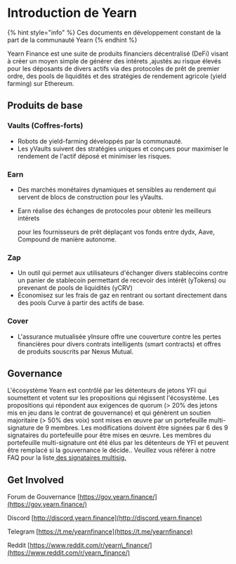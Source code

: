 # Introduction de Yearn

{% hint style="info" %}
Ces documents en développement constant de la part de la communauté Yearn
{% endhint %}

Yearn Finance est une suite de produits financiers décentralisé \(DeFi\) visant à créer un moyen simple de générer des intérets ,ajustés au risque élevés pour les déposants de divers actifs via des protocoles de prêt de premier ordre, des pools de liquidités et des stratégies de rendement agricole \(yield farming\) sur Ethereum.

## Produits de base

### Vaults \(Coffres-forts\)

* Robots de yield-farming développés par la communauté. 
* Les yVaults suivent des stratégies uniques et conçues pour maximiser le rendement de l'actif déposé et minimiser les risques.

### Earn

*  Des marchés monétaires dynamiques et sensibles au rendement qui servent de blocs de construction pour les yVaults.
* Earn réalise des échanges de protocoles pour obtenir les meilleurs intérets 

  pour les fournisseurs de prêt déplaçant vos fonds entre dydx, Aave, Compound de manière autonome. 

### Zap

* Un outil qui permet aux utilisateurs d'échanger divers stablecoins contre un panier de stablecoin permettant de recevoir des intérêt \(yTokens\) ou prevenant de pools de liquidités  \(yCRV\)
* Économisez sur les frais de gaz en rentrant ou sortant directement dans des pools Curve à partir des actifs de base.

### Cover

* L'assurance mutualisée yInsure offre une couverture contre les pertes financières pour divers contrats intelligents \(smart contracts\)  et offres de produits souscrits par Nexus Mutual.

## Governance

L'écosystème Yearn est contrôlé par les détenteurs de jetons YFI qui soumettent et votent sur les propositions qui régissent l'écosystème. Les propositions qui répondent aux exigences de quorum \(&gt; 20% des jetons mis en jeu dans le contrat de gouvernance\) et qui génèrent un soutien majoritaire \(&gt; 50% des voix\) sont mises en œuvre par un portefeuille multi-signature de 9 membres. Les modifications doivent être signées par 6 des 9 signataires du portefeuille pour être mises en œuvre. Les membres du portefeuille multi-signature ont été élus par les détenteurs de YFI et  peuvent être remplacé si la gouvernance le décide.. Veuillez vous référer à notre FAQ pour la liste[ des signataires multisig.](https://docs.yearn.finance/faq#)

## Get Involved

Forum de Gouvernance  [https://gov.yearn.finance/](https://gov.yearn.finance/)

Discord [http://discord.yearn.finance](http://discord.yearn.finance)

Telegram [https://t.me/yearnfinance](https://t.me/yearnfinance)

Reddit [https://www.reddit.com/r/yearn\_finance/](https://www.reddit.com/r/yearn_finance/)


